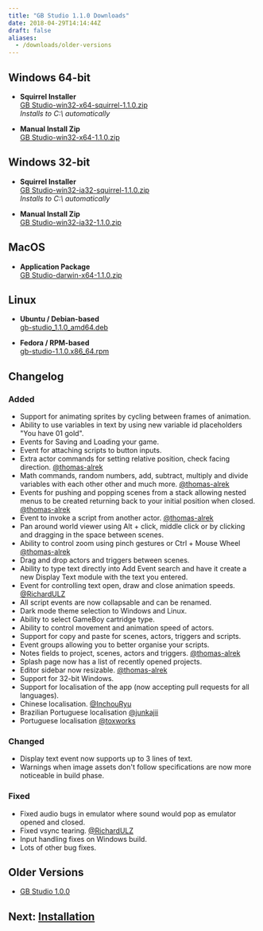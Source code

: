 ```yaml
---
title: "GB Studio 1.1.0 Downloads"
date: 2018-04-29T14:14:44Z
draft: false
aliases:
  - /downloads/older-versions
---
```


## Windows 64-bit

- **Squirrel Installer**  
  [GB Studio-win32-x64-squirrel-1.1.0.zip](https://github.com/chrismaltby/gb-studio/releases/download/v1.1.0/GB.Studio-win32-x64-squirrel-1.1.0.zip)  
  _Installs to C:\\ automatically_

- **Manual Install Zip**  
  [GB Studio-win32-x64-1.1.0.zip](https://github.com/chrismaltby/gb-studio/releases/download/v1.1.0/GB.Studio-win32-x64-1.1.0.zip)

## Windows 32-bit

- **Squirrel Installer**  
  [GB Studio-win32-ia32-squirrel-1.1.0.zip](https://github.com/chrismaltby/gb-studio/releases/download/v1.1.0/GB.Studio-win32-ia32-squirrel-1.1.0.zip)  
  _Installs to C:\\ automatically_

- **Manual Install Zip**  
  [GB Studio-win32-ia32-1.1.0.zip](https://github.com/chrismaltby/gb-studio/releases/download/v1.1.0/GB.Studio-win32-ia32-1.1.0.zip)

## MacOS

- **Application Package**  
  [GB Studio-darwin-x64-1.1.0.zip](https://github.com/chrismaltby/gb-studio/releases/download/v1.1.0/GB.Studio-darwin-x64-1.1.0.zip)

## Linux

- **Ubuntu / Debian-based**  
  [gb-studio_1.1.0_amd64.deb](https://github.com/chrismaltby/gb-studio/releases/download/v1.1.0/gb-studio_1.1.0_amd64.deb)

- **Fedora / RPM-based**  
  [gb-studio-1.1.0.x86_64.rpm](https://github.com/chrismaltby/gb-studio/releases/download/v1.1.0/gb-studio-1.1.0.x86_64.rpm)

## Changelog

### Added

- Support for animating sprites by cycling between frames of animation.
- Ability to use variables in text by using new variable id placeholders "You have $01$ gold".
- Events for Saving and Loading your game.
- Event for attaching scripts to button inputs.
- Extra actor commands for setting relative position, check facing direction. [@thomas-alrek](https://github.com/thomas-alrek)
- Math commands, random numbers, add, subtract, multiply and divide variables with each other other and much more. [@thomas-alrek](https://github.com/thomas-alrek)
- Events for pushing and popping scenes from a stack allowing nested menus to be created returning back to your initial position when closed. [@thomas-alrek](https://github.com/thomas-alrek)
- Event to invoke a script from another actor. [@thomas-alrek](https://github.com/thomas-alrek)
- Pan around world viewer using Alt + click, middle click or by clicking and dragging in the space between scenes.
- Ability to control zoom using pinch gestures or Ctrl + Mouse Wheel [@thomas-alrek](https://github.com/thomas-alrek)
- Drag and drop actors and triggers between scenes.
- Ability to type text directly into Add Event search and have it create a new Display Text module with the text you entered.
- Event for controlling text open, draw and close animation speeds. [@RichardULZ](https://github.com/RichardULZ)
- All script events are now collapsable and can be renamed.
- Dark mode theme selection to Windows and Linux.
- Ability to select GameBoy cartridge type.
- Ability to control movement and animation speed of actors.
- Support for copy and paste for scenes, actors, triggers and scripts.
- Event groups allowing you to better organise your scripts.
- Notes fields to project, scenes, actors and triggers. [@thomas-alrek](https://github.com/thomas-alrek)
- Splash page now has a list of recently opened projects.
- Editor sidebar now resizable. [@thomas-alrek](https://github.com/thomas-alrek)
- Support for 32-bit Windows.
- Support for localisation of the app (now accepting pull requests for all languages).
- Chinese localisation. [@InchouRyu](https://github.com/InchouRyu)
- Brazilian Portuguese localisation [@junkajii](https://github.com/junkajii)
- Portuguese localisation [@toxworks](https://github.com/toxworks)

### Changed

- Display text event now supports up to 3 lines of text.
- Warnings when image assets don't follow specifications are now more noticeable in build phase.

### Fixed

- Fixed audio bugs in emulator where sound would pop as emulator opened and closed.
- Fixed vsync tearing. [@RichardULZ](https://github.com/RichardULZ)
- Input handling fixes on Windows build.
- Lots of other bug fixes.

## Older Versions

- [GB Studio 1.0.0](/downloads/1.0.0)

## Next: [Installation](/docs/installation)
